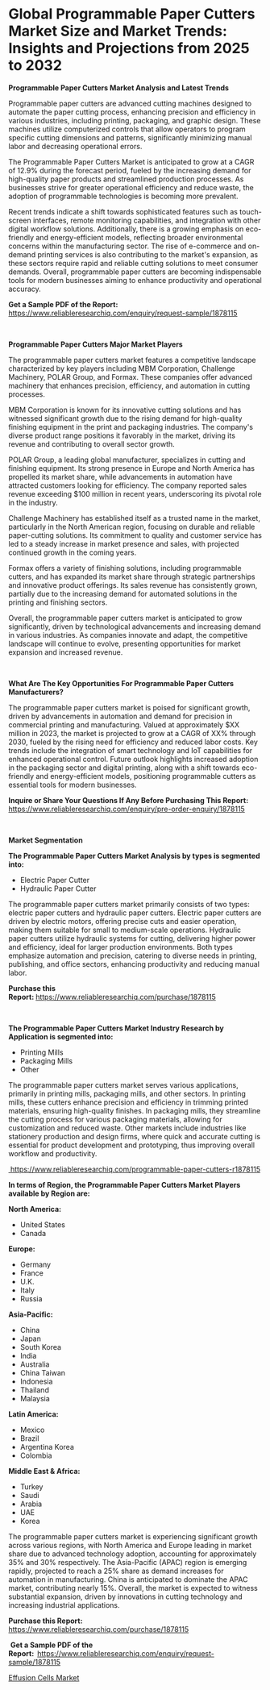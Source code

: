 <p><h1>Global Programmable Paper Cutters Market Size and Market Trends: Insights and Projections from 2025 to 2032</h1></p><p><strong>Programmable Paper Cutters Market Analysis and Latest Trends</strong></p>
<p><p>Programmable paper cutters are advanced cutting machines designed to automate the paper cutting process, enhancing precision and efficiency in various industries, including printing, packaging, and graphic design. These machines utilize computerized controls that allow operators to program specific cutting dimensions and patterns, significantly minimizing manual labor and decreasing operational errors.</p><p>The Programmable Paper Cutters Market is anticipated to grow at a CAGR of 12.9% during the forecast period, fueled by the increasing demand for high-quality paper products and streamlined production processes. As businesses strive for greater operational efficiency and reduce waste, the adoption of programmable technologies is becoming more prevalent. </p><p>Recent trends indicate a shift towards sophisticated features such as touch-screen interfaces, remote monitoring capabilities, and integration with other digital workflow solutions. Additionally, there is a growing emphasis on eco-friendly and energy-efficient models, reflecting broader environmental concerns within the manufacturing sector. The rise of e-commerce and on-demand printing services is also contributing to the market's expansion, as these sectors require rapid and reliable cutting solutions to meet consumer demands. Overall, programmable paper cutters are becoming indispensable tools for modern businesses aiming to enhance productivity and operational accuracy.</p></p>
<p><strong>Get a Sample PDF of the Report:&nbsp;</strong> <a href="https://www.reliableresearchiq.com/enquiry/request-sample/1878115?utm_campaign=2212&utm_medium=2&utm_source=Github&utm_content=ia&utm_term=11042025&utm_id=programmable-paper-cutters">https://www.reliableresearchiq.com/enquiry/request-sample/1878115</a></p>
<p>&nbsp;</p>
<p><strong>Programmable Paper Cutters Major Market Players</strong></p>
<p><p>The programmable paper cutters market features a competitive landscape characterized by key players including MBM Corporation, Challenge Machinery, POLAR Group, and Formax. These companies offer advanced machinery that enhances precision, efficiency, and automation in cutting processes. </p><p>MBM Corporation is known for its innovative cutting solutions and has witnessed significant growth due to the rising demand for high-quality finishing equipment in the print and packaging industries. The company's diverse product range positions it favorably in the market, driving its revenue and contributing to overall sector growth.</p><p>POLAR Group, a leading global manufacturer, specializes in cutting and finishing equipment. Its strong presence in Europe and North America has propelled its market share, while advancements in automation have attracted customers looking for efficiency. The company reported sales revenue exceeding $100 million in recent years, underscoring its pivotal role in the industry.</p><p>Challenge Machinery has established itself as a trusted name in the market, particularly in the North American region, focusing on durable and reliable paper-cutting solutions. Its commitment to quality and customer service has led to a steady increase in market presence and sales, with projected continued growth in the coming years.</p><p>Formax offers a variety of finishing solutions, including programmable cutters, and has expanded its market share through strategic partnerships and innovative product offerings. Its sales revenue has consistently grown, partially due to the increasing demand for automated solutions in the printing and finishing sectors.</p><p>Overall, the programmable paper cutters market is anticipated to grow significantly, driven by technological advancements and increasing demand in various industries. As companies innovate and adapt, the competitive landscape will continue to evolve, presenting opportunities for market expansion and increased revenue.</p></p>
<p>&nbsp;</p>
<p><strong>What Are The Key Opportunities For Programmable Paper Cutters Manufacturers?</strong></p>
<p><p>The programmable paper cutters market is poised for significant growth, driven by advancements in automation and demand for precision in commercial printing and manufacturing. Valued at approximately $XX million in 2023, the market is projected to grow at a CAGR of XX% through 2030, fueled by the rising need for efficiency and reduced labor costs. Key trends include the integration of smart technology and IoT capabilities for enhanced operational control. Future outlook highlights increased adoption in the packaging sector and digital printing, along with a shift towards eco-friendly and energy-efficient models, positioning programmable cutters as essential tools for modern businesses.</p></p>
<p><strong>Inquire or Share Your Questions If Any Before Purchasing This Report:</strong> <a href="https://www.reliableresearchiq.com/enquiry/pre-order-enquiry/1878115?utm_campaign=2212&utm_medium=2&utm_source=Github&utm_content=ia&utm_term=11042025&utm_id=programmable-paper-cutters">https://www.reliableresearchiq.com/enquiry/pre-order-enquiry/1878115</a></p>
<p>&nbsp;</p>
<p><strong>Market Segmentation</strong></p>
<p><strong>The Programmable Paper Cutters Market Analysis by types is segmented into:</strong></p>
<p><ul><li>Electric Paper Cutter</li><li>Hydraulic Paper Cutter</li></ul></p>
<p><p>The programmable paper cutters market primarily consists of two types: electric paper cutters and hydraulic paper cutters. Electric paper cutters are driven by electric motors, offering precise cuts and easier operation, making them suitable for small to medium-scale operations. Hydraulic paper cutters utilize hydraulic systems for cutting, delivering higher power and efficiency, ideal for larger production environments. Both types emphasize automation and precision, catering to diverse needs in printing, publishing, and office sectors, enhancing productivity and reducing manual labor.</p></p>
<p><strong>Purchase this Report:&nbsp;</strong><a href="https://www.reliableresearchiq.com/purchase/1878115?utm_campaign=2212&utm_medium=2&utm_source=Github&utm_content=ia&utm_term=11042025&utm_id=programmable-paper-cutters">https://www.reliableresearchiq.com/purchase/1878115</a></p>
<p>&nbsp;</p>
<p><strong>The Programmable Paper Cutters Market Industry Research by Application is segmented into:</strong></p>
<p><ul><li>Printing Mills</li><li>Packaging Mills</li><li>Other</li></ul></p>
<p><p>The programmable paper cutters market serves various applications, primarily in printing mills, packaging mills, and other sectors. In printing mills, these cutters enhance precision and efficiency in trimming printed materials, ensuring high-quality finishes. In packaging mills, they streamline the cutting process for various packaging materials, allowing for customization and reduced waste. Other markets include industries like stationery production and design firms, where quick and accurate cutting is essential for product development and prototyping, thus improving overall workflow and productivity.</p></p>
<p><a href="https://www.reliableresearchiq.com/programmable-paper-cutters-r1878115?utm_campaign=2212&utm_medium=2&utm_source=Github&utm_content=ia&utm_term=11042025&utm_id=programmable-paper-cutters">&nbsp;https://www.reliableresearchiq.com/programmable-paper-cutters-r1878115</a></p>
<p><strong>In terms of Region, the Programmable Paper Cutters Market Players available by Region are:</strong></p>
<p>
    <p> <strong> North America: </strong>
        <ul>
            <li>United States</li>
            <li>Canada</li>
        </ul>
        </p> 
    <p> <strong> Europe: </strong>
        <ul>
            <li>Germany</li>
            <li>France</li>
            <li>U.K.</li>
            <li>Italy</li>
            <li>Russia</li>
        </ul>
        </p> 
    <p> <strong> Asia-Pacific: </strong>
        <ul>
            <li>China</li>
            <li>Japan</li>
            <li>South Korea</li>
            <li>India</li>
            <li>Australia</li>
            <li>China Taiwan</li>
            <li>Indonesia</li>
            <li>Thailand</li>
            <li>Malaysia</li>
        </ul>
        </p> 
    <p> <strong> Latin America: </strong>
        <ul>
            <li>Mexico</li>
            <li>Brazil</li>
            <li>Argentina Korea</li>
            <li>Colombia</li>
        </ul>
        </p> 
    <p> <strong> Middle East & Africa: </strong>
        <ul>
            <li>Turkey</li>
            <li>Saudi</li>
            <li>Arabia</li>
            <li>UAE</li>
            <li>Korea</li>
        </ul>
    </p>
    </p>
<p><p>The programmable paper cutters market is experiencing significant growth across various regions, with North America and Europe leading in market share due to advanced technology adoption, accounting for approximately 35% and 30% respectively. The Asia-Pacific (APAC) region is emerging rapidly, projected to reach a 25% share as demand increases for automation in manufacturing. China is anticipated to dominate the APAC market, contributing nearly 15%. Overall, the market is expected to witness substantial expansion, driven by innovations in cutting technology and increasing industrial applications.</p></p>
<p><strong>Purchase this Report: </strong><a href="https://www.reliableresearchiq.com/purchase/1878115?utm_campaign=2212&utm_medium=2&utm_source=Github&utm_content=ia&utm_term=11042025&utm_id=programmable-paper-cutters">https://www.reliableresearchiq.com/purchase/1878115</a></p>
<p>&nbsp;<strong>Get a Sample PDF of the Report:&nbsp;&nbsp;</strong><a href="https://www.reliableresearchiq.com/enquiry/request-sample/1878115?utm_campaign=2212&utm_medium=2&utm_source=Github&utm_content=ia&utm_term=11042025&utm_id=programmable-paper-cutters">https://www.reliableresearchiq.com/enquiry/request-sample/1878115</a></p>
<p><strong></strong></p>
<p><p><a href="https://github.com/akaalahk/Market-Research-Report-List-1/blob/main/effusion-cells-market.md?utm_campaign=2212&utm_medium=2&utm_source=Github&utm_content=ia&utm_term=11042025&utm_id=programmable-paper-cutters">Effusion Cells Market</a></p></p>